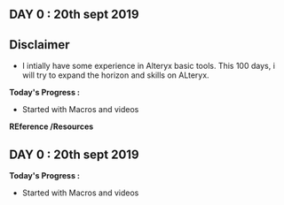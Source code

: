 ## DAY 0 : 20th sept 2019

## Disclaimer
- I intially have some experience in Alteryx basic tools. This 100 days, i will try to expand the horizon and skills on ALteryx.

**Today's Progress :**
- Started with Macros and videos

**REference /Resources**

##
## DAY 0 : 20th sept 2019

**Today's Progress :**
- Started with Macros and videos 
